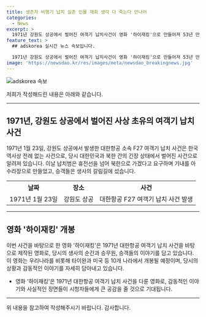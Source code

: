 ```yaml
---
title: 생존자 비행기 납치 실존 인물 재회 생각 다 죽는다 만나러
categories:
  - News
excerpt: >
  1971년 강원도 상공에서 벌어진 여객기 납치사건이 영화 '하이재킹'으로 만들어져 53년 만에 생존자들이 다시 만났습니다. 이북으로 갈 것을 요구하는 20대 납치범, 생사의 갈림길에 선 승무원과 승객들의 이야기가 감동과 긴장감을 안겨줍니다. 생존자들은 희생으로 승객을 구한 기장과 부기장을 영웅으로 기억합니다. '하이재킹'은 여러 국가에서 개봉되며, 이 사건의 용기와 투쟁을 잊지 않습니다. 
feature_text: >
  ## adskorea 실시간 뉴스 속보입니다.

  1971년 강원도 상공에서 벌어진 여객기 납치사건이 영화 '하이재킹'으로 만들어져 53년 만에 생존자들이 다시 만났습니다. 이북으로 갈 것을 요구하는 20대 납치범, 생사의 갈림길에 선 승무원과 승객들의 이야기가 감동과 긴장감을 안겨줍니다. 생존자들은 희생으로 승객을 구한 기장과 부기장을 영웅으로 기억합니다. '하이재킹'은 여러 국가에서 개봉되며, 이 사건의 용기와 투쟁을 잊지 않습니다. 
image: 'https://newsdao.kr/res/images/meta/newsdao_breakingnews.jpg'
---
```


<p><img src="https://newsdao.kr/res/images/meta/newsdao_breakingnews.jpg" alt="adskorea 속보" /></p>

<p>저희가 작성해드린 내용은 아래와 같습니다.</p>

<hr />

<h2 data-ke-size="size26">1971년, 강원도 상공에서 벌어진 사상 초유의 여객기 납치 사건</h2>

<p data-ke-size="size16">1971년 1월 23일, 강원도 상공에서 발생한 대한항공 소속 F27 여객기 납치 사건은 한국 역사상 전례 없는 사건으로, 당시 대한민국과 북한 간의 긴장 상태에서 벌어진 사건으로 알려져 있습니다. 이날 납치범은 휴전선을 넘어 북한으로 가겠다고 요구하며 기내를 아수라장으로 만들었고, 승객들은 생사의 갈림길에 섰습니다.</p>

<table>
  <tr>
    <th>날짜</th>
    <th>장소</th>
    <th>사건</th>
  </tr>
  <tr>
    <td>1971년 1월 23일</td>
    <td>강원도 상공</td>
    <td>대한항공 F27 여객기 납치 사건 발생</td>
  </tr>
</table>

<hr />

<h2 data-ke-size="size26">영화 '하이재킹' 개봉</h2>

<p data-ke-size="size16">이번 사건을 바탕으로 한 영화 '하이재킹'은 1971년 대한항공 여객기 납치 사건을 바탕으로 제작된 영화로, 당시의 생사의 순간과 승무원, 승객들의 이야기를 담고 있습니다. 이 영화는 우리나라를 비롯해 타이완과 미국 등 10개 나라에서 개봉될 예정이며, 당시의 상황과 감동적인 이야기를 자세히 담아내고 있습니다.</p>

<ul>
  <li>영화 '하이재킹'은 1971년 대한항공 여객기 납치 사건을 다룬 영화로, 감동적인 이야기와 사실적인 장면들이 시청자들에게 큰 공감을 줄 것으로 기대됩니다.</li>
</ul>

<hr />

<p>위 내용을 참고하여 작성해주시기 바랍니다. 감사합니다.</p>

